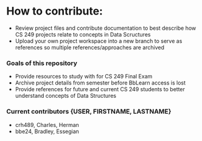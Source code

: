 <h1>How to contribute:</h1>
<ul>
  <li>Review project files and contribute documentation to best describe how CS 249 projects relate to concepts in Data Scructures</li>
  <li>Upload your own project workspace into a new branch to serve as references so multiple references/approaches are archived</li>
</ul>
<h3>Goals of this repository</h3>
<ul>
  <li>Provide resources to study with for CS 249 Final Exam</li>
  <li>Archive project details from semester before BbLearn access is lost</li>
  <li>Provide references for future and current CS 249 students to better understand concepts of Data Structures</li>
</ul>

<h3>Current contributors {USER, FIRSTNAME, LASTNAME}</h3>
<ul>
    <li>crh489, Charles, Herman</li>
    <li>bbe24, Bradley, Essegian</li>
</ul>
